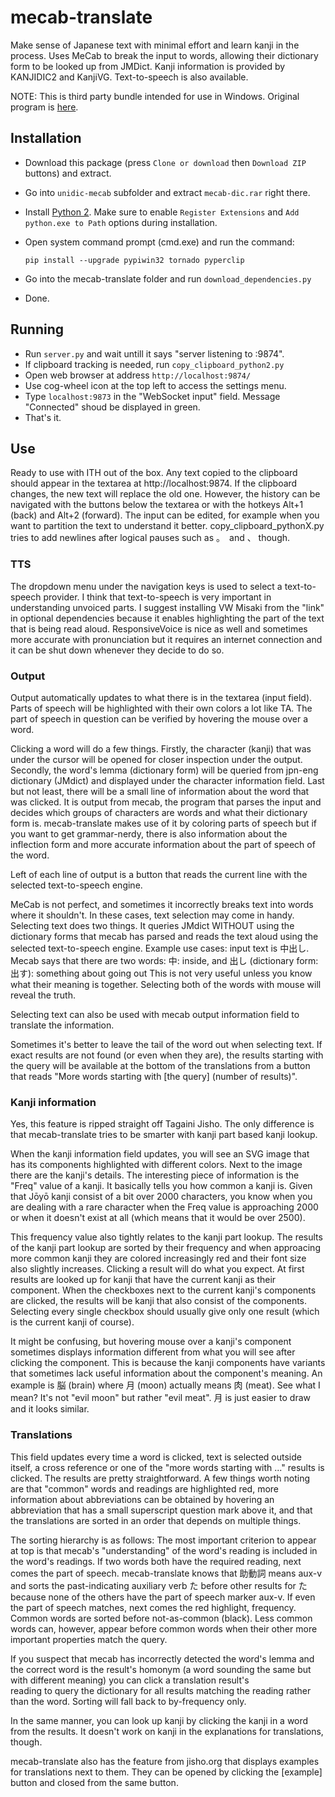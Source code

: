# mecab-translate

Make sense of Japanese text with minimal effort and learn kanji in the process. Uses MeCab to break the input to words, allowing their dictionary form to be looked up from JMDict. Kanji information is provided by KANJIDIC2 and KanjiVG. Text-to-speech is also available.

NOTE: This is third party bundle intended for use in Windows. Original program is [here](https://github.com/siikamiika/mecab-translate). 

## Installation

* Download this package (press `Clone or download` then `Download ZIP` buttons) and extract.
* Go into `unidic-mecab` subfolder and extract `mecab-dic.rar` right there.
* Install [Python 2](https://www.python.org/downloads/). Make sure to enable `Register Extensions` and `Add python.exe to Path` options during installation.
* Open system command prompt (cmd.exe) and run the command:

    `pip install --upgrade pypiwin32 tornado pyperclip`
* Go into the mecab-translate folder and run `download_dependencies.py`
* Done.

## Running

* Run `server.py` and wait untill it says "server listening to :9874".
* If clipboard tracking is needed, run `copy_clipboard_python2.py`
* Open web browser at address `http://localhost:9874/`
* Use cog-wheel icon at the top left to access the settings menu.
* Type `localhost:9873` in the "WebSocket input" field. Message "Connected" shoud be displayed in green.
* That's it.

## Use

Ready to use with ITH out of the box.
Any text copied to the clipboard should appear in the textarea at http://localhost:9874.
If the clipboard changes, the new text will replace the old one. However, the history can be 
navigated with the buttons below the textarea or with the hotkeys Alt+1 (back) and Alt+2 (forward).
The input can be edited, for example when you want to partition the text to understand it better.
copy_clipboard_pythonX.py tries to add newlines after logical pauses such as 。　and 、 though.

### TTS

The dropdown menu under the navigation keys is used to select a text-to-speech provider. I think 
that text-to-speech is very important in understanding unvoiced parts. I suggest installing 
VW Misaki from the "link" in optional dependencies because it enables highlighting the part of the 
text that is being read aloud. ResponsiveVoice is nice as well and sometimes more accurate with 
pronunciation but it requires an internet connection and it can be shut down whenever they decide
to do so.

### Output

Output automatically updates to what there is in the textarea (input field). Parts of speech will be 
highlighted with their own colors a lot like TA. The part of speech in question can be verified by 
hovering the mouse over a word.

Clicking a word will do a few things. Firstly, the character (kanji) that was under the cursor will 
be opened for closer inspection under the output. Secondly, the word's lemma (dictionary form) will 
be queried from jpn-eng dictionary (JMdict) and displayed under the character information field. 
Last but not least, there will be a small line of information about the word that was clicked. It 
is output from mecab, the program that parses the input and decides which groups of characters are 
words and what their dictionary form is. mecab-translate makes use of it by coloring parts of speech 
but if you want to get grammar-nerdy, there is also information about the inflection form and more 
accurate information about the part of speech of the word.

Left of each line of output is a button that reads the current line with the selected text-to-speech 
engine.

MeCab is not perfect, and sometimes it incorrectly breaks text into words where it shouldn't. In 
these cases, text selection may come in handy. Selecting text does two things. It queries JMdict 
WITHOUT using the dictionary forms that mecab has parsed and reads the text aloud using the selected
text-to-speech engine.
Example use cases: input text is 中出し. Mecab says that there are two words:
中: inside, and
出し (dictionary form: 出す): something about going out
This is not very useful unless you know what their meaning is together. Selecting both of the words 
with mouse will reveal the truth.

Selecting text can also be used with mecab output information field to translate the information.

Sometimes it's better to leave the tail of the word out when selecting text. If exact results are 
not found (or even when they are), the results starting with the query will be available at the 
bottom of the translations from a button that reads 
"More words starting with [the query] \(number of results)".

### Kanji information

Yes, this feature is ripped straight off Tagaini Jisho. The only difference is that mecab-translate 
tries to be smarter with kanji part based kanji lookup.

When the kanji information field updates, you will see an SVG image that has its components highlighted 
with different colors. Next to the image there are the kanji's details. The interesting piece of 
information is the "Freq" value of a kanji. It basically tells you how common a kanji is. Given that 
Jōyō kanji consist of a bit over 2000 characters, you know when you are dealing with a rare character 
when the Freq value is approaching 2000 or when it doesn't exist at all (which means that it would be 
over 2500).

This frequency value also tightly relates to the kanji part lookup. The results of the kanji part 
lookup are sorted by their frequency and when approacing more common kanji they are colored increasingly 
red and their font size also slightly increases. Clicking a result will do what you expect. At first 
results are looked up for kanji that have the current kanji as their component. When the checkboxes next 
to the current kanji's components are clicked, the results will be kanji that also consist of the 
components. Selecting every single checkbox should usually give only one result (which is the current 
kanji of course).

It might be confusing, but hovering mouse over a kanji's component sometimes displays information 
different from what you will see after clicking the component. This is because the kanji components 
have variants that sometimes lack useful information about the component's meaning. An example is 
脳 (brain) where 月 (moon) actually means 肉 (meat). See what I mean? It's not "evil moon" but rather 
"evil meat". 月 is just easier to draw and it looks similar.

### Translations

This field updates every time a word is clicked, text is selected outside itself, a cross reference or 
one of the "more words starting with ..." results is clicked. The results are pretty straightforward. 
A few things worth noting are that "common" words and readings are highlighted red, more information 
about abbreviations can be obtained by hovering an abbreviation that has a small superscript question 
mark above it, and that the translations are sorted in an order that depends on multiple things.

The sorting hierarchy is as follows:
The most important criterion to appear at top is that mecab's "understanding" of the word's reading 
is included in the word's readings.
If two words both have the required reading, next comes the part of speech. mecab-translate knows 
that 助動詞 means aux-v and sorts the past-indicating auxiliary verb た before other results for た 
because none of the others have the part of speech marker aux-v.
If even the part of speech matches, next comes the red highlight, frequency. Common words are sorted 
before not-as-common (black). Less common words can, however, appear before common words when their 
other more important properties match the query.

If you suspect that mecab has incorrectly detected the word's lemma and the correct word is the result's 
homonym (a word sounding the same but with different meaning) you can click a translation result's  
reading to query the dictionary for all results matching the reading rather than the word. Sorting will 
fall back to by-frequency only.

In the same manner, you can look up kanji by clicking the kanji in a word from the results. It doesn't 
work on kanji in the explanations for translations, though.

mecab-translate also has the feature from jisho.org that displays examples for translations next to them. 
They can be opened by clicking the [example] button and closed from the same button.
